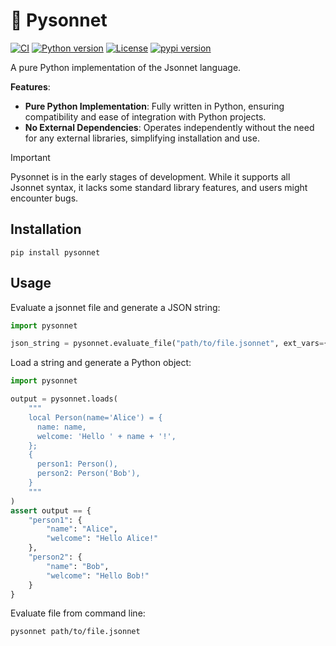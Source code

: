 # 📜 Pysonnet

[![CI](https://github.com/altescy/pysonnet/actions/workflows/ci.yml/badge.svg)](https://github.com/altescy/pysonnet/actions/workflows/ci.yml)
[![Python version](https://img.shields.io/pypi/pyversions/pysonnet)](https://github.com/altescy/pysonnet)
[![License](https://img.shields.io/github/license/altescy/pysonnet)](https://github.com/altescy/pysonnet/blob/main/LICENSE)
[![pypi version](https://img.shields.io/pypi/v/pysonnet)](https://pypi.org/project/pysonnet/)

A pure Python implementation of the Jsonnet language.

**Features**:
- **Pure Python Implementation**: Fully written in Python, ensuring compatibility and ease of integration with Python projects.
- **No External Dependencies**: Operates independently without the need for any external libraries, simplifying installation and use.

> [!IMPORTANT]
> Pysonnet is in the early stages of development.
> While it supports all Jsonnet syntax, it lacks some standard library features, and users might encounter bugs.

## Installation

```shell
pip install pysonnet
```

## Usage

Evaluate a jsonnet file and generate a JSON string:

```python
import pysonnet

json_string = pysonnet.evaluate_file("path/to/file.jsonnet", ext_vars={...})
```

Load a string and generate a Python object:

```python
import pysonnet

output = pysonnet.loads(
    """
    local Person(name='Alice') = {
      name: name,
      welcome: 'Hello ' + name + '!',
    };
    {
      person1: Person(),
      person2: Person('Bob'),
    }
    """
)
assert output == {
    "person1": {
        "name": "Alice",
        "welcome": "Hello Alice!"
    },
    "person2": {
        "name": "Bob",
        "welcome": "Hello Bob!"
    }
}
```

Evaluate file from command line:

```shell
pysonnet path/to/file.jsonnet
```
